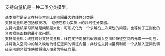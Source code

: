 <!--
 * @Description: 
 * @Version: 2.0
 * @Autor: lxp
 * @Date: 2021-07-05 21:25:16
 * @LastEditors: lxp
 * @LastEditTime: 2021-07-05 21:25:27
-->
支持向量机是一种二类分类模型。
```
基本模型是定义在特征空间上的间隔最大的线性分类器
支持向量机还包括核技巧， 这使它称为实质上的非线性分类器。
支持向量机学习策略是间隔最大化，可形式化为一个求解凸二次规划的问题，也等价于正则化的合页损失函数的最小化问题。
支持向量机：线性可分支持向量机，线性支持向量机假设输入空间和特征空间的元素一一对应，并将输入空间中的输入映射为特征空间的特征向量；非线性支持向量机利用一个从输入空间到特征空间的非线性映射将输入映射为特征向量。
```